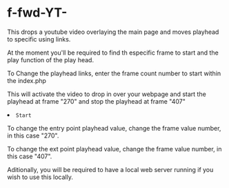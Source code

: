 # f-fwd-YT-
This drops a youtube video overlaying the main page and moves playhead to specific using links.

At the moment you'll be required to find th especific frame to start and the play function of the play head.

To Change the playhead links, enter the frame count number to start within the index.php

This will activate the video to drop in over your webpage and start the playhead at frame "270" and stop the playhead at frame "407"
<code><a id="start" class="videolink" onclick="LoadVideo(270,407)">   <li>Start</li></code>  </a>

To change the entry point playhead value, change the frame value number, in this case "270".

To change the ext point playhead value, change the frame value number, in this case "407".


Aditionally, you will be required to have a local web server running if you wish to use this locally.

